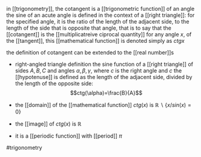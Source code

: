 in [[trigonometry]], the cotangent is a [[trigonometric function]] of an angle
the sine of an acute angle is defined in the context of a [[right triangle]]: for the specified angle, it is the ratio of the length of the adjacent side, to the length of the side that is opposite that angle, that is to say that the [[cotangent]] is the [[multiplicatreive ciprocal quantity]] for any angle $x$, of the [[tangent]], this [[mathematical function]] is denoted simply as $ctg x$

the definition of cotangent can be extended to the [[real number]]s

- right-angled triangle definition
the sine function of a [[right triangle]] of sides $A,B,C$ and angles $\alpha,\beta,\gamma$, where $c$ is the right angle and  $c$ the [[hypotenuse]] is defined as the length of the adjacent side, divided by the length of the opposite side:
$$ctg(\alpha)=\frac{B}{A}$$


- the [[domain]] of the [[mathematical function]] $ctg(x)$ is $\mathbb{R}\backslash \{x/ sin(x)=0 \}$
- the [[image]] of $ctg(x)$ is $\mathbb{R}$
- it is a [[periodic function]] with [[period]] $\pi$



#trigonometry 